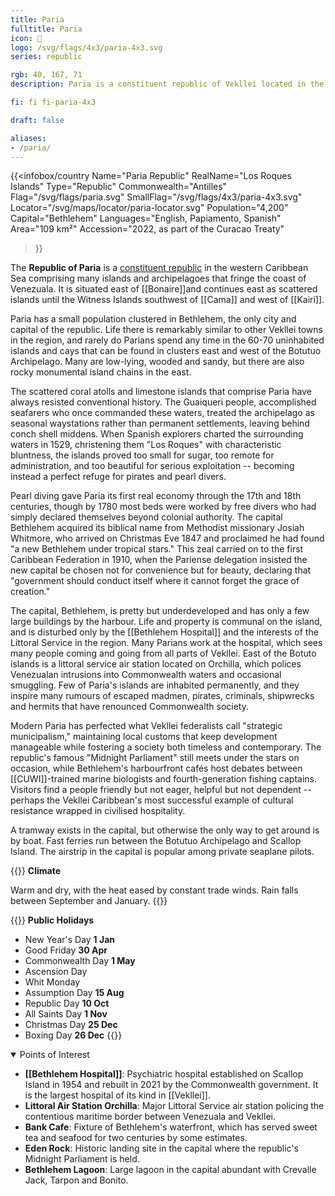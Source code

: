 ```yaml
---
title: Paria
fulltitle: Paria
icon: 🦪
logo: /svg/flags/4x3/paria-4x3.svg
series: republic

rgb: 40, 167, 71
description: Paria is a constituent republic of Vekllei located in the south Caribbean Sea.

fi: fi fi-paria-4x3

draft: false

aliases:
- /paria/
---
```

{{<infobox/country
     Name="Paria Republic"
     RealName="Los Roques Islands"
     Type="Republic"
     Commonwealth="Antilles"
     Flag="/svg/flags/paria.svg"
     SmallFlag="/svg/flags/4x3/paria-4x3.svg"
     Locator="/svg/maps/locator/paria-locator.svg"
     Population="4,200"
     Capital="Bethlehem"
     Languages="English, Papiamento, Spanish"
     Area="109 km²"
     Accession="2022, as part of the Curacao Treaty"
 >}}

The <span class="fi fi-paria-4x3"></span> **Republic of Paria** is a [constituent republic](/republics/) in the western Caribbean Sea comprising many islands and archipelagoes that fringe the coast of Venezuala. It is situated east of [[Bonaire]]and continues east as scattered islands until the Witness Islands southwest of [[Cama]] and west of [[Kairi]].

Paria has a small population clustered in Bethlehem, the only city and capital of the republic. Life there is remarkably similar to other Vekllei towns in the region, and rarely do Parians spend any time in the 60-70 uninhabited islands and cays that can be found in clusters east and west of the Botutuo Archipelago. Many are low-lying, wooded and sandy, but there are also rocky monumental island chains in the east.

The scattered coral atolls and limestone islands that comprise Paria have always resisted conventional history. The Guaiqueri people, accomplished seafarers who once commanded these waters, treated the archipelago as seasonal waystations rather than permanent settlements, leaving behind conch shell middens. When Spanish explorers charted the surrounding waters in 1529, christening them "Los Roques" with characteristic bluntness, the islands proved too small for sugar, too remote for administration, and too beautiful for serious exploitation -- becoming instead a perfect refuge for pirates and pearl divers.

Pearl diving gave Paria its first real economy through the 17th and 18th centuries, though by 1780 most beds were worked by free divers who had simply declared themselves beyond colonial authority. The capital Bethlehem acquired its biblical name from Methodist missionary Josiah Whitmore, who arrived on Christmas Eve 1847 and proclaimed he had found "a new Bethlehem under tropical stars." This zeal carried on to the first Caribbean Federation in 1910, when the Pariense delegation insisted the new capital be chosen not for convenience but for beauty, declaring that "government should conduct itself where it cannot forget the grace of creation."

The capital, Bethlehem, is pretty but underdeveloped and has only a few large buildings by the harbour. Life and property is communal on the island, and is disturbed only by the [[Bethlehem Hospital]] and the interests of the Littoral Service in the region. Many Parians work at the hospital, which sees many people coming and going from all parts of Vekllei. East of the Botuto islands is a littoral service air station located on Orchilla, which polices Venezualan intrusions into Commonwealth waters and occasional smuggling. Few of Paria's islands are inhabited permanently, and they inspire many rumours of escaped madmen, pirates, criminals, shipwrecks and hermits that have renounced Commonwealth society.

Modern Paria has perfected what Vekllei federalists call "strategic municipalism," maintaining local customs that keep development manageable while fostering a society both timeless and contemporary. The republic's famous "Midnight Parliament" still meets under the stars on occasion, while Bethlehem's harbourfront cafés host debates between [[CUWI]]-trained marine biologists and fourth-generation fishing captains. Visitors find a people friendly but not eager, helpful but not dependent -- perhaps the Vekllei Caribbean's most successful example of cultural resistance wrapped in civilised hospitality.

A tramway exists in the capital, but otherwise the only way to get around is by boat. Fast ferries run between the Botutuo Archipelago and Scallop Island. The airstrip in the capital is popular among private seaplane pilots.

{{<note table>}}
**Climate**

Warm and dry, with the heat eased by constant trade winds. Rain falls between September and January.
{{</note>}}

{{<note table>}}
**Public Holidays**

* New Year's Day **1 Jan**
* Good Friday **30 Apr**
* Commonwealth Day **1 May**
* Ascension Day
* Whit Monday
* Assumption Day **15 Aug**
* Republic Day **10 Oct**
* All Saints Day **1 Nov**
* Christmas Day **25 Dec**
* Boxing Day **26 Dec**
{{</note>}}

<details open>
<summary>Points of Interest</summary>

- **[[Bethlehem Hospital]]**: Psychiatric hospital established on Scallop Island in 1954 and rebuilt in 2021 by the Commonwealth government. It is the largest hospital of its kind in [[Vekllei]].
- **Littoral Air Station Orchilla**: Major Littoral Service air station policing the contentious maritime border between Venezuala and Vekllei.
- **Bank Cafe**: Fixture of Bethlehem's waterfront, which has served sweet tea and seafood for two centuries by some estimates.
- **Eden Rock**: Historic landing site in the capital where the republic's Midnight Parliament is held.
- **Bethlehem Lagoon**: Large lagoon in the capital abundant with Crevalle Jack, Tarpon and Bonito.
</details>